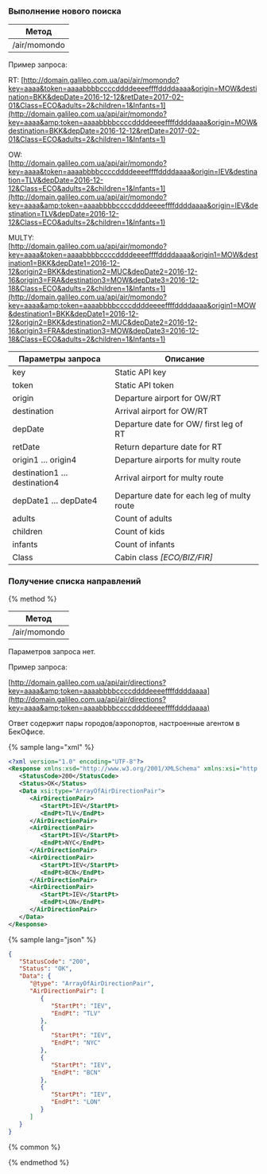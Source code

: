 ### Выполнение нового поиска

| **Метод** |
| --- |
| /air/momondo |

Пример запроса:

RT: [http://domain.galileo.com.ua/api/air/momondo?key=aaaa&token=aaaabbbbccccddddeeeeffffddddaaaa&origin=MOW&destination=BKK&depDate=2016-12-12&retDate=2017-02-01&Class=ECO&adults=2&children=1&Infants=1](http://domain.galileo.com.ua/api/air/momondo?key=aaaa&amp;token=aaaabbbbccccddddeeeeffffddddaaaa&origin=MOW&destination=BKK&depDate=2016-12-12&retDate=2017-02-01&Class=ECO&adults=2&children=1&Infants=1)

OW:  
[http://domain.galileo.com.ua/api/air/momondo?key=aaaa&token=aaaabbbbccccddddeeeeffffddddaaaa&origin=IEV&destination=TLV&depDate=2016-12-12&Class=ECO&adults=2&children=1&Infants=1](http://domain.galileo.com.ua/api/air/momondo?key=aaaa&amp;token=aaaabbbbccccddddeeeeffffddddaaaa&origin=IEV&destination=TLV&depDate=2016-12-12&Class=ECO&adults=2&children=1&Infants=1)

MULTY:  
[http://domain.galileo.com.ua/api/air/momondo?key=aaaa&token=aaaabbbbccccddddeeeeffffddddaaaa&origin1=MOW&destination1=BKK&depDate1=2016-12-12&origin2=BKK&destination2=MUC&depDate2=2016-12-16&origin3=FRA&destination3=MOW&depDate3=2016-12-18&Class=ECO&adults=2&children=1&Infants=1](http://domain.galileo.com.ua/api/air/momondo?key=aaaa&amp;token=aaaabbbbccccddddeeeeffffddddaaaa&origin1=MOW&destination1=BKK&depDate1=2016-12-12&origin2=BKK&destination2=MUC&depDate2=2016-12-16&origin3=FRA&destination3=MOW&depDate3=2016-12-18&Class=ECO&adults=2&children=1&Infants=1)

| **Параметры запроса** | **Описание** |
| --- | --- |
| key | Static API key |
| token | Static API token |
| origin | Departure airport for OW/RT |
| destination | Arrival airport for OW/RT |
| depDate | Departure date for OW/ first leg of RT |
| retDate | Return departure date for RT |
| origin1 … origin4 | Departure airports for multy route |
| destination1 … destination4 | Arrival airport for multy route |
| depDate1 … depDate4 | Departure date for each leg of multy route |
| adults | Count of adults |
| children | Count of kids |
| infants | Count of infants |
| Class | Cabin class _\[ECO/BIZ/FIR\]_ |

### Получение списка направлений

{% method %}

| **Метод** |
| --- |
| /air/momondo |

Параметров запроса нет.

Пример запроса:

[http://domain.galileo.com.ua/api/air/directions?key=aaaa&amp;token=aaaabbbbccccddddeeeeffffddddaaaa](http://domain.galileo.com.ua/api/air/directions?key=aaaa&amp;token=aaaabbbbccccddddeeeeffffddddaaaa)

Ответ содержит пары городов/аэропортов, настроенные агентом в БекОфисе.



{% sample lang="xml" %}

```xml
<?xml version="1.0" encoding="UTF-8"?>
<Response xmlns:xsd="http://www.w3.org/2001/XMLSchema" xmlns:xsi="http://www.w3.org/2001/XMLSchema-instance">
   <StatusCode>200</StatusCode>
   <Status>OK</Status>
   <Data xsi:type="ArrayOfAirDirectionPair">
      <AirDirectionPair>
         <StartPt>IEV</StartPt>
         <EndPt>TLV</EndPt>
      </AirDirectionPair>
      <AirDirectionPair>
         <StartPt>IEV</StartPt>
         <EndPt>NYC</EndPt>
      </AirDirectionPair>
      <AirDirectionPair>
         <StartPt>IEV</StartPt>
         <EndPt>BCN</EndPt>
      </AirDirectionPair>
      <AirDirectionPair>
         <StartPt>IEV</StartPt>
         <EndPt>LON</EndPt>
      </AirDirectionPair>
   </Data>
</Response>
```

{% sample lang="json" %}

```json
{
   "StatusCode": "200",
   "Status": "OK",
   "Data": {
      "@type": "ArrayOfAirDirectionPair",
      "AirDirectionPair": [
         {
            "StartPt": "IEV",
            "EndPt": "TLV"
         },
         {
            "StartPt": "IEV",
            "EndPt": "NYC"
         },
         {
            "StartPt": "IEV",
            "EndPt": "BCN"
         },
         {
            "StartPt": "IEV",
            "EndPt": "LON"
         }
      ]
   }
}
```
{% common %}

{% endmethod %}

